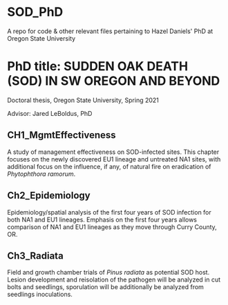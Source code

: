 # SOD_PhD
A repo for code &amp; other relevant files pertaining to Hazel Daniels' PhD at Oregon State University

# PhD title: SUDDEN OAK DEATH (SOD) IN SW OREGON AND BEYOND
Doctoral thesis, Oregon State University, Spring 2021

Advisor: Jared LeBoldus, PhD

## CH1_MgmtEffectiveness
A study of management effectiveness on SOD-infected sites. This chapter focuses on the newly discovered EU1 lineage and untreated NA1 sites, with additional focus on the influence, if any, of natural fire on eradication of <i>Phytophthora ramorum</i>.

## Ch2_Epidemiology
Epidemiology/spatial analysis of the first four years of SOD infection for both NA1 and EU1 lineages. Emphasis on the first four years allows comparison of NA1 and EU1 lineages as they move through Curry County, OR.

## Ch3_Radiata
Field and growth chamber trials of <i>Pinus radiata</i> as potential SOD host. Lesion development and reisolation of the pathogen will be analyzed in cut bolts and seedlings, sporulation will be additionally be analyzed from seedlings inoculations.
